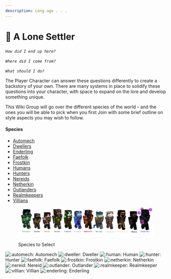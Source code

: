 ```yaml
---
description: Long ago . . .
---
```


# 🏰 A Lone Settler

_`How did I end up here?`_

_`Where did I come from?`_

_`What should I do?`_

The Player Character can answer these questions differently to create a backstory of your own. There are many systems in place to solidify these questions into your character, with space to expand on the lore and develop something unique.

This Wiki Group will go over the different species of the world - and the ones you will be able to pick when you first Join with some brief outline on style aspects you may wish to follow.

#### Species

* [Automech](automechs.md)&#x20;
* [Dwellers](dwellers.md)
* [Enderling](enderling.md)
* [Faefolk](faefolk.md)
* [Frostkin](frostkin.md)
* [Humans](humans.md)
* [Hunters](hunter/)
* [Nereids](nereids.md)
* [Netherkin](netherkin.md)
* [Outlanders](outlanders.md)
* [Realmkeepers](realmkeepers.md)
* [Villians](villians.md)

<figure><img src="../../../../.gitbook/assets/ChronicleSpecies_1.png" alt=""><figcaption><p>Species to Select</p></figcaption></figure>

![:automech:](https://cdn.discordapp.com/emojis/1071001360079802370.webp?size=44\&quality=lossless) Automech ![:dweller:](https://cdn.discordapp.com/emojis/1071001351754096690.webp?size=44\&quality=lossless) Dweller ![:human:](https://cdn.discordapp.com/emojis/1071001365201027102.webp?size=44\&quality=lossless) Human ![:hunter:](https://cdn.discordapp.com/emojis/1071001362109845625.webp?size=44\&quality=lossless) Hunter ![:faefolk:](https://cdn.discordapp.com/emojis/1071001342497271868.webp?size=44\&quality=lossless) Faefolk ![:frostkin:](https://cdn.discordapp.com/emojis/1071001339062124544.webp?size=44\&quality=lossless) Frostkin ![:netherkin:](https://cdn.discordapp.com/emojis/1071001353603792986.webp?size=44\&quality=lossless) Netherkin ![:nereid:](https://cdn.discordapp.com/emojis/1071001337153728552.webp?size=44\&quality=lossless) Nereid ![:outlander:](https://cdn.discordapp.com/emojis/1071001333739560980.webp?size=44\&quality=lossless) Outlander ![:realmkeeper:](https://cdn.discordapp.com/emojis/1071001348167966761.webp?size=44\&quality=lossless) Realmkeeper ![:villian:](https://cdn.discordapp.com/emojis/1071001357152178196.webp?size=44\&quality=lossless) Villian ![:enderling:](https://cdn.discordapp.com/emojis/1071001344514732134.webp?size=44\&quality=lossless) Enderling
